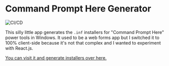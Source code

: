 # Command Prompt Here Generator

![CI/CD](https://github.com/tillig/CommandPromptHere/workflows/Continuous%20Integration/badge.svg)

This silly little app generates the `.inf` installers for "Command Prompt Here" power tools in Windows. It used to be a web forms app but I switched it to 100% client-side because it's not that complex and I wanted to experiment with React.js.

[You can visit it and generate installers over here.](https://www.paraesthesia.com/CommandPromptHere/)
